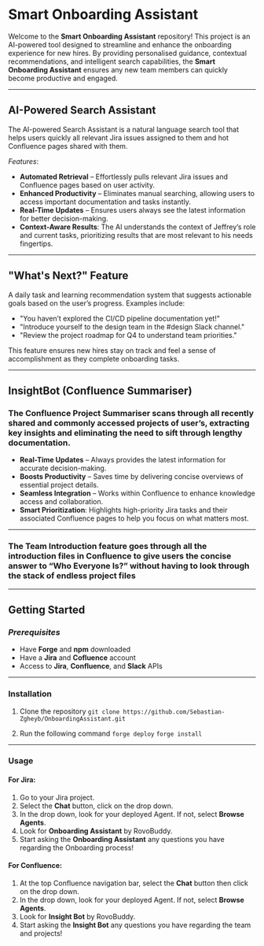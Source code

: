 # **Smart Onboarding Assistant**

Welcome to the **Smart Onboarding Assistant** repository! This project is an AI-powered tool designed to streamline and enhance the onboarding experience for new hires. By providing personalised guidance, contextual recommendations, and intelligent search capabilities, the **Smart Onboarding Assistant** ensures any new team members can quickly become productive and engaged.

---

## **AI-Powered Search Assistant**

The AI-powered Search Assistant is a natural language search tool that helps users quickly all relevant Jira issues assigned to them and hot Confluence pages shared with them.

_Features_:

- **Automated Retrieval** – Effortlessly pulls relevant Jira issues and Confluence pages based on user activity.
- **Enhanced Productivity** – Eliminates manual searching, allowing users to access important documentation and tasks instantly.
- **Real-Time Updates** – Ensures users always see the latest information for better decision-making.
- **Context-Aware Results**: The AI understands the context of Jeffrey’s role and current tasks, prioritizing results that are most relevant to his needs fingertips.

---

## **"What's Next?" Feature**

A daily task and learning recommendation system that suggests actionable goals based on the user’s progress. Examples include:

- "You haven’t explored the CI/CD pipeline documentation yet!"
- "Introduce yourself to the design team in the #design Slack channel."
- "Review the project roadmap for Q4 to understand team priorities."

This feature ensures new hires stay on track and feel a sense of accomplishment as they complete onboarding tasks.

---

## **InsightBot (Confluence Summariser)**

### **The Confluence Project Summariser** scans through all recently shared and commonly accessed projects of user’s, extracting key insights and eliminating the need to sift through lengthy documentation.

- **Real-Time Updates** – Always provides the latest information for accurate decision-making.
- **Boosts Productivity** – Saves time by delivering concise overviews of essential project details.
- **Seamless Integration** – Works within Confluence to enhance knowledge access and collaboration.
- **Smart Prioritization**: Highlights high-priority Jira tasks and their associated Confluence pages to help you focus on what matters most.

---

### The **Team Introduction** feature goes through all the introduction files in Confluence to give users the concise answer to “Who Everyone Is?” without having to look through the stack of endless project files

---

## **Getting Started**

### _Prerequisites_

- Have **Forge** and **npm** downloaded
- Have a **Jira** and **Cofluence** account
- Access to **Jira**, **Confluence**, and **Slack** APIs

---

### **Installation**

1. Clone the repository
   `git clone https://github.com/Sebastian-Zgheyb/OnboardingAssistant.git`

2. Run the following command
   `forge deploy`
   `forge install`

---

### **Usage**

#### For **Jira**:

1. Go to your Jira project.
2. Select the **Chat** button, click on the drop down.
3. In the drop down, look for your deployed Agent. If not, select **Browse Agents**.
4. Look for **Onboarding Assistant** by RovoBuddy.
5. Start asking the **Onboarding Assistant** any questions you have regarding the Onboarding process!

#### For **Confluence**:

1. At the top Confluence navigation bar, select the **Chat** button then click on the drop down.
2. In the drop down, look for your deployed Agent. If not, select **Browse Agents**.
3. Look for **Insight Bot** by RovoBuddy.
4. Start asking the **Insight Bot** any questions you have regarding the team and projects!
